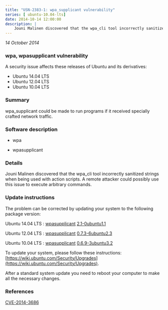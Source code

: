 ```yaml
---
title: "USN-2383-1: wpa_supplicant vulnerability"
series: [ ubuntu-10.04-lts]
date: 2014-10-14 12:00:00
description: |
    Jouni Malinen discovered that the wpa_cli tool incorrectly sanitized strings when being used with action scripts. A remote attacker could possibly use this issue to execute arbitrary commands. 
--- 
```

 
 

*14 October 2014*

### wpa, wpasupplicant vulnerability

A security issue affects these releases of Ubuntu and its derivatives:

* Ubuntu 14.04 LTS
* Ubuntu 12.04 LTS
* Ubuntu 10.04 LTS

### Summary

wpa_supplicant could be made to run programs if it received specially crafted network traffic.

### Software description

* wpa 

* wpasupplicant 

### Details

Jouni Malinen discovered that the wpa_cli tool incorrectly sanitized strings when being used with action scripts. A remote attacker could possibly use this issue to execute arbitrary commands. 

### Update instructions

The problem can be corrected by updating your system to the following package version:

Ubuntu 14.04 LTS
 : [wpasupplicant](https://launchpad.net/ubuntu/+source/wpa) <span> [2.1-0ubuntu1.1](https://launchpad.net/ubuntu/+source/wpa/2.1-0ubuntu1.1) </span> 

Ubuntu 12.04 LTS
 : [wpasupplicant](https://launchpad.net/ubuntu/+source/wpasupplicant) <span> [0.7.3-6ubuntu2.3](https://launchpad.net/ubuntu/+source/wpasupplicant/0.7.3-6ubuntu2.3) </span> 

Ubuntu 10.04 LTS
 : [wpasupplicant](https://launchpad.net/ubuntu/+source/wpasupplicant) <span> [0.6.9-3ubuntu3.2](https://launchpad.net/ubuntu/+source/wpasupplicant/0.6.9-3ubuntu3.2) </span> 

To update your system, please follow these instructions: [https://wiki.ubuntu.com/Security/Upgrades](https://wiki.ubuntu.com/Security/Upgrades).

After a standard system update you need to reboot your computer to make all the necessary changes. 

### References

 
 [CVE-2014-3686](http://people.ubuntu.com/~ubuntu-security/cve/CVE-2014-3686)
 

